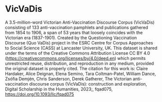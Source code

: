# VicVaDis
A 3.5-million-word Victorian Anti-Vaccination Discourse Corpus (VicVaDis) consisting of 133 anti-vaccination pamphlets and publications gathered from 1854 to 1906, a span of 53 years that loosely coincides with the Victorian era (1837-1901). Created by the Questioning Vaccination Discourse (Quo VaDis) project in the ESRC Centre for Corpus Approaches to Social Science (CASS) at Lancaster University, UK.
This dataset is shared under the terms of the Creative Commons Attribution License CC BY 4.0 (https://creativecommons.org/licenses/by/4.0/deed.en) which permits unrestricted reuse, distribution, and reproduction in any medium, provided the original dataset is properly cited.
The citation for this work is: Claire Hardaker, Alice Deignan, Elena Semino, Tara Coltman-Patel, William Dance, Zsófia Demjén, Chris Sanderson, Derek Gatherer, The Victorian anti-vaccination discourse corpus (VicVaDis): construction and exploration, Digital Scholarship in the Humanities, 2023;, fqad075, https://doi.org/10.1093/llc/fqad075
